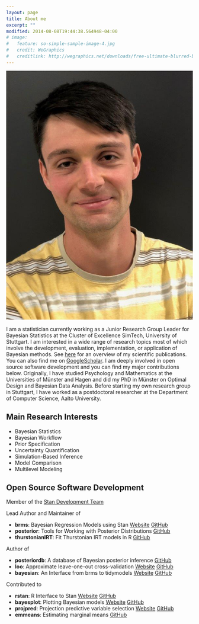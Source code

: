 ```yaml
---
layout: page
title: About me
excerpt: ""
modified: 2014-08-08T19:44:38.564948-04:00
# image:
#   feature: so-simple-sample-image-4.jpg
#   credit: WeGraphics
#   creditlink: http://wegraphics.net/downloads/free-ultimate-blurred-background-pack/
---
```


![Profile](logo.jpg)

I am a statistician currently working as a Junior Research Group Leader for
Bayesian Statistics at the Cluster of Excellence SimTech, University of
Stuttgart. I am interested in a wide range of research topics most of which
involve the development, evaluation, implementation, or application of Bayesian
methods. See [here](../publications) for an overview of my scientific
publications. You can also find me on
[GoogleScholar](https://scholar.google.com/citations?user=JSj6m1IAAAAJ&hl). I am
deeply involved in open source software development and you can find my
major contributions below. Originally, I have studied Psychology and
Mathematics at the Universities of Münster and Hagen and did my PhD in Münster
on Optimal Design and Bayesian Data Analysis. Before starting my own research
group in Stuttgart, I have worked as a postdoctoral researcher at the Department
of Computer Science, Aalto University.


## Main Research Interests

* Bayesian Statistics
* Bayesian Workflow
* Prior Specification
* Uncertainty Quantification
* Simulation-Based Inference
* Model Comparison
* Multilevel Modeling


## Open Source Software Development

Member of the [Stan Development Team](https://mc-stan.org/)

Lead Author and Maintainer of

* **brms**: Bayesian Regression Models using Stan
[Website](https://paul-buerkner.github.io/brms)
[GitHub](https://github.com/paul-buerkner/brms)
* **posterior**: Tools for Working with Posterior Distributions
[GitHub](https://github.com/jgabry/posterior)
* **thurstonianIRT**: Fit Thurstonian IRT models in R
[GitHub](https://github.com/paul-buerkner/thurstonianIRT)

Author of

* **posteriordb**: A database of Bayesian posterior inference
[GitHub](https://github.com/stan-dev/posteriordb)
* **loo**: Approximate leave-one-out cross-validation
[Website](https://mc-stan.org/loo)
[GitHub](https://github.com/stan-dev/loo)
* **bayesian**: An Interface from brms to tidymodels
[Website](https://hsbadr.github.io/bayesian/)
[GitHub](https://github.com/hsbadr/bayesian)

Contributed to

* **rstan**: R Interface to Stan 
[Website](https://mc-stan.org/rstan)
[GitHub](https://github.com/stan-dev/rstan)
* **bayesplot**: Plotting Bayesian models 
[Website](https://mc-stan.org/bayesplot)
[GitHub](https://github.com/stan-dev/bayesplot)
* **projpred**: Projection predictive variable selection
[Website](https://mc-stan.org/projpred)
[GitHub](https://github.com/stan-dev/projpred)
* **emmeans**: Estimating marginal means
[GitHub](https://github.com/rvlenth/emmeans)
